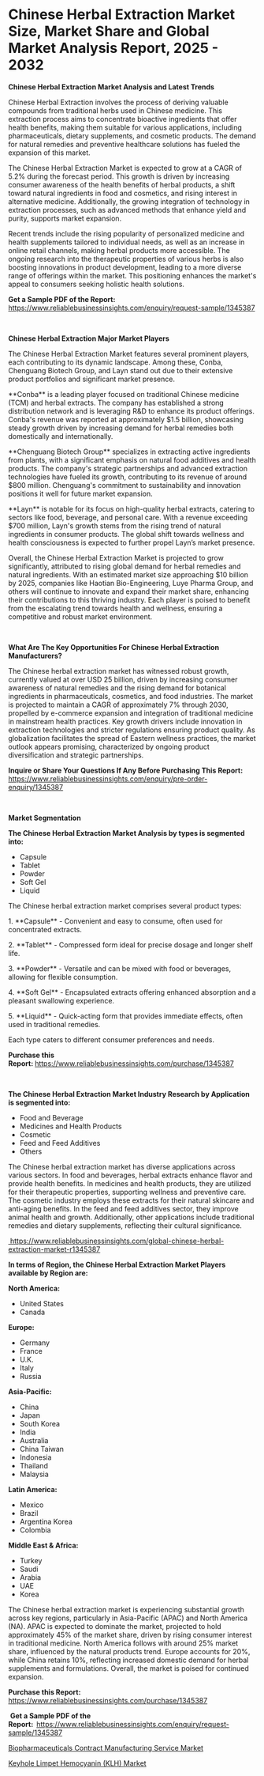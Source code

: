 <p><h1>Chinese Herbal Extraction Market Size, Market Share and Global Market Analysis Report, 2025 - 2032</h1></p><p><strong>Chinese Herbal Extraction Market Analysis and Latest Trends</strong></p>
<p><p>Chinese Herbal Extraction involves the process of deriving valuable compounds from traditional herbs used in Chinese medicine. This extraction process aims to concentrate bioactive ingredients that offer health benefits, making them suitable for various applications, including pharmaceuticals, dietary supplements, and cosmetic products. The demand for natural remedies and preventive healthcare solutions has fueled the expansion of this market.</p><p>The Chinese Herbal Extraction Market is expected to grow at a CAGR of 5.2% during the forecast period. This growth is driven by increasing consumer awareness of the health benefits of herbal products, a shift toward natural ingredients in food and cosmetics, and rising interest in alternative medicine. Additionally, the growing integration of technology in extraction processes, such as advanced methods that enhance yield and purity, supports market expansion.</p><p>Recent trends include the rising popularity of personalized medicine and health supplements tailored to individual needs, as well as an increase in online retail channels, making herbal products more accessible. The ongoing research into the therapeutic properties of various herbs is also boosting innovations in product development, leading to a more diverse range of offerings within the market. This positioning enhances the market's appeal to consumers seeking holistic health solutions.</p></p>
<p><strong>Get a Sample PDF of the Report:&nbsp;</strong> <a href="https://www.reliablebusinessinsights.com/enquiry/request-sample/1345387?utm_campaign=97&utm_medium=2&utm_source=Github&utm_content=ia&utm_term=09032025&utm_id=chinese-herbal-extraction">https://www.reliablebusinessinsights.com/enquiry/request-sample/1345387</a></p>
<p>&nbsp;</p>
<p><strong>Chinese Herbal Extraction Major Market Players</strong></p>
<p><p>The Chinese Herbal Extraction Market features several prominent players, each contributing to its dynamic landscape. Among these, Conba, Chenguang Biotech Group, and Layn stand out due to their extensive product portfolios and significant market presence.</p><p>**Conba** is a leading player focused on traditional Chinese medicine (TCM) and herbal extracts. The company has established a strong distribution network and is leveraging R&D to enhance its product offerings. Conba's revenue was reported at approximately $1.5 billion, showcasing steady growth driven by increasing demand for herbal remedies both domestically and internationally.</p><p>**Chenguang Biotech Group** specializes in extracting active ingredients from plants, with a significant emphasis on natural food additives and health products. The company's strategic partnerships and advanced extraction technologies have fueled its growth, contributing to its revenue of around $800 million. Chenguang's commitment to sustainability and innovation positions it well for future market expansion.</p><p>**Layn** is notable for its focus on high-quality herbal extracts, catering to sectors like food, beverage, and personal care. With a revenue exceeding $700 million, Layn's growth stems from the rising trend of natural ingredients in consumer products. The global shift towards wellness and health consciousness is expected to further propel Layn’s market presence.</p><p>Overall, the Chinese Herbal Extraction Market is projected to grow significantly, attributed to rising global demand for herbal remedies and natural ingredients. With an estimated market size approaching $10 billion by 2025, companies like Haotian Bio-Engineering, Luye Pharma Group, and others will continue to innovate and expand their market share, enhancing their contributions to this thriving industry. Each player is poised to benefit from the escalating trend towards health and wellness, ensuring a competitive and robust market environment.</p></p>
<p>&nbsp;</p>
<p><strong>What Are The Key Opportunities For Chinese Herbal Extraction Manufacturers?</strong></p>
<p><p>The Chinese herbal extraction market has witnessed robust growth, currently valued at over USD 25 billion, driven by increasing consumer awareness of natural remedies and the rising demand for botanical ingredients in pharmaceuticals, cosmetics, and food industries. The market is projected to maintain a CAGR of approximately 7% through 2030, propelled by e-commerce expansion and integration of traditional medicine in mainstream health practices. Key growth drivers include innovation in extraction technologies and stricter regulations ensuring product quality. As globalization facilitates the spread of Eastern wellness practices, the market outlook appears promising, characterized by ongoing product diversification and strategic partnerships.</p></p>
<p><strong>Inquire or Share Your Questions If Any Before Purchasing This Report:</strong> <a href="https://www.reliablebusinessinsights.com/enquiry/pre-order-enquiry/1345387?utm_campaign=97&utm_medium=2&utm_source=Github&utm_content=ia&utm_term=09032025&utm_id=chinese-herbal-extraction">https://www.reliablebusinessinsights.com/enquiry/pre-order-enquiry/1345387</a></p>
<p>&nbsp;</p>
<p><strong>Market Segmentation</strong></p>
<p><strong>The Chinese Herbal Extraction Market Analysis by types is segmented into:</strong></p>
<p><ul><li>Capsule</li><li>Tablet</li><li>Powder</li><li>Soft Gel</li><li>Liquid</li></ul></p>
<p><p>The Chinese herbal extraction market comprises several product types: </p><p>1. **Capsule** - Convenient and easy to consume, often used for concentrated extracts.</p><p>2. **Tablet** - Compressed form ideal for precise dosage and longer shelf life.</p><p>3. **Powder** - Versatile and can be mixed with food or beverages, allowing for flexible consumption.</p><p>4. **Soft Gel** - Encapsulated extracts offering enhanced absorption and a pleasant swallowing experience.</p><p>5. **Liquid** - Quick-acting form that provides immediate effects, often used in traditional remedies. </p><p>Each type caters to different consumer preferences and needs.</p></p>
<p><strong>Purchase this Report:&nbsp;</strong><a href="https://www.reliablebusinessinsights.com/purchase/1345387?utm_campaign=97&utm_medium=2&utm_source=Github&utm_content=ia&utm_term=09032025&utm_id=chinese-herbal-extraction">https://www.reliablebusinessinsights.com/purchase/1345387</a></p>
<p>&nbsp;</p>
<p><strong>The Chinese Herbal Extraction Market Industry Research by Application is segmented into:</strong></p>
<p><ul><li>Food and Beverage</li><li>Medicines and Health Products</li><li>Cosmetic</li><li>Feed and Feed Additives</li><li>Others</li></ul></p>
<p><p>The Chinese herbal extraction market has diverse applications across various sectors. In food and beverages, herbal extracts enhance flavor and provide health benefits. In medicines and health products, they are utilized for their therapeutic properties, supporting wellness and preventive care. The cosmetic industry employs these extracts for their natural skincare and anti-aging benefits. In the feed and feed additives sector, they improve animal health and growth. Additionally, other applications include traditional remedies and dietary supplements, reflecting their cultural significance.</p></p>
<p><a href="https://www.reliablebusinessinsights.com/global-chinese-herbal-extraction-market-r1345387?utm_campaign=97&utm_medium=2&utm_source=Github&utm_content=ia&utm_term=09032025&utm_id=chinese-herbal-extraction">&nbsp;https://www.reliablebusinessinsights.com/global-chinese-herbal-extraction-market-r1345387</a></p>
<p><strong>In terms of Region, the Chinese Herbal Extraction Market Players available by Region are:</strong></p>
<p>
    <p> <strong> North America: </strong>
        <ul>
            <li>United States</li>
            <li>Canada</li>
        </ul>
        </p> 
    <p> <strong> Europe: </strong>
        <ul>
            <li>Germany</li>
            <li>France</li>
            <li>U.K.</li>
            <li>Italy</li>
            <li>Russia</li>
        </ul>
        </p> 
    <p> <strong> Asia-Pacific: </strong>
        <ul>
            <li>China</li>
            <li>Japan</li>
            <li>South Korea</li>
            <li>India</li>
            <li>Australia</li>
            <li>China Taiwan</li>
            <li>Indonesia</li>
            <li>Thailand</li>
            <li>Malaysia</li>
        </ul>
        </p> 
    <p> <strong> Latin America: </strong>
        <ul>
            <li>Mexico</li>
            <li>Brazil</li>
            <li>Argentina Korea</li>
            <li>Colombia</li>
        </ul>
        </p> 
    <p> <strong> Middle East & Africa: </strong>
        <ul>
            <li>Turkey</li>
            <li>Saudi</li>
            <li>Arabia</li>
            <li>UAE</li>
            <li>Korea</li>
        </ul>
    </p>
    </p>
<p><p>The Chinese herbal extraction market is experiencing substantial growth across key regions, particularly in Asia-Pacific (APAC) and North America (NA). APAC is expected to dominate the market, projected to hold approximately 45% of the market share, driven by rising consumer interest in traditional medicine. North America follows with around 25% market share, influenced by the natural products trend. Europe accounts for 20%, while China retains 10%, reflecting increased domestic demand for herbal supplements and formulations. Overall, the market is poised for continued expansion.</p></p>
<p><strong>Purchase this Report: </strong><a href="https://www.reliablebusinessinsights.com/purchase/1345387?utm_campaign=97&utm_medium=2&utm_source=Github&utm_content=ia&utm_term=09032025&utm_id=chinese-herbal-extraction">https://www.reliablebusinessinsights.com/purchase/1345387</a></p>
<p>&nbsp;<strong>Get a Sample PDF of the Report:&nbsp;&nbsp;</strong><a href="https://www.reliablebusinessinsights.com/enquiry/request-sample/1345387?utm_campaign=97&utm_medium=2&utm_source=Github&utm_content=ia&utm_term=09032025&utm_id=chinese-herbal-extraction">https://www.reliablebusinessinsights.com/enquiry/request-sample/1345387</a></p>
<p><strong></strong></p>
<p><p><a href="https://github.com/obajimlaweh59/Market-Research-Report-List-1/blob/main/biopharmaceuticals-contract-manufacturing-service-market.md?utm_campaign=97&utm_medium=2&utm_source=Github&utm_content=ia&utm_term=09032025&utm_id=chinese-herbal-extraction">Biopharmaceuticals Contract Manufacturing Service Market</a></p><p><a href="https://github.com/cordaysamaya/Market-Research-Report-List-1/blob/main/keyhole-limpet-hemocyanin-klh-market.md?utm_campaign=97&utm_medium=2&utm_source=Github&utm_content=ia&utm_term=09032025&utm_id=chinese-herbal-extraction">Keyhole Limpet Hemocyanin (KLH) Market</a></p></p>